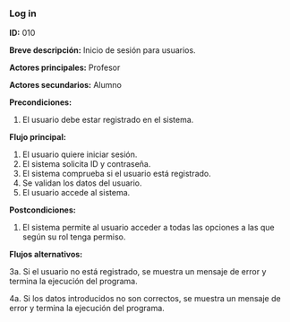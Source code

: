 ### **Log in**

**ID:** 010

**Breve descripción:** Inicio de sesión para usuarios.

**Actores principales:** Profesor

**Actores secundarios:** Alumno

**Precondiciones:**

 1. El usuario debe estar registrado en el sistema.

 **Flujo principal:**

  1. El usuario quiere iniciar sesión.
  2. El sistema solicita ID y contraseña.
  3. El sistema comprueba si el usuario está registrado.
  4. Se validan los datos del usuario.
  5. El usuario accede al sistema.

 **Postcondiciones:**

  1. El sistema permite al usuario acceder a todas las opciones a las que según su rol tenga permiso.

 **Flujos alternativos:**

  3a. Si el usuario no está registrado, se muestra un mensaje de error y termina la ejecución del programa.

  4a. Si los datos introducidos no son correctos, se muestra un mensaje de error y termina la ejecución del programa.
